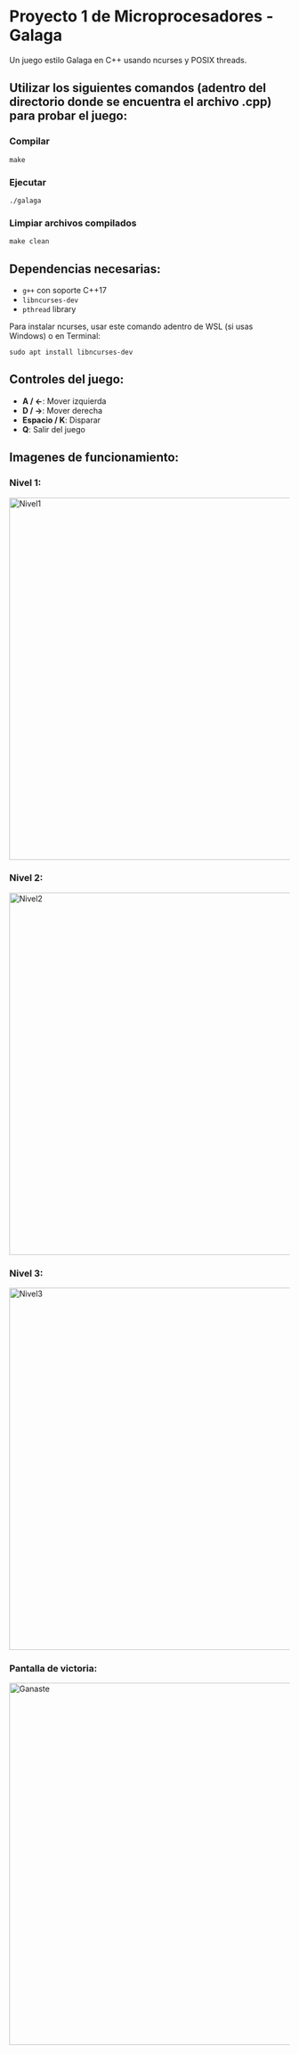 # Proyecto 1 de Microprocesadores - Galaga

Un juego estilo Galaga en C++ usando ncurses y POSIX threads.


## Utilizar los siguientes comandos (adentro del directorio donde se encuentra el archivo .cpp) para probar el juego: 

### Compilar 
```
make
```
### Ejecutar
```
./galaga
```
### Limpiar archivos compilados
```
make clean
```
## Dependencias necesarias:
- `g++` con soporte C++17
- `libncurses-dev`
- `pthread` library

Para instalar ncurses, usar este comando adentro de WSL (si usas Windows) o en Terminal:

```
sudo apt install libncurses-dev
```

## Controles del juego:

- **A / ←**: Mover izquierda
- **D / →**: Mover derecha  
- **Espacio / K**: Disparar
- **Q**: Salir del juego

## Imagenes de funcionamiento: 

### Nivel 1:
<img width="650" alt="Nivel1" src="https://github.com/user-attachments/assets/be61f8c3-2c19-4fba-8761-c4b3e3302202" />

### Nivel 2: 
<img width="650" alt="Nivel2" src="https://github.com/user-attachments/assets/865627db-a841-4d9a-8bf4-4fa56e9a6bb8" />

### Nivel 3: 
<img width="650" alt="Nivel3" src="https://github.com/user-attachments/assets/101aca5b-0de8-40ec-9c62-1eec8aa4b366" />

### Pantalla de victoria:
<img width="650" alt="Ganaste" src="https://github.com/user-attachments/assets/bc9938ff-303e-4ce4-ba8e-94a427e49bf1" />
